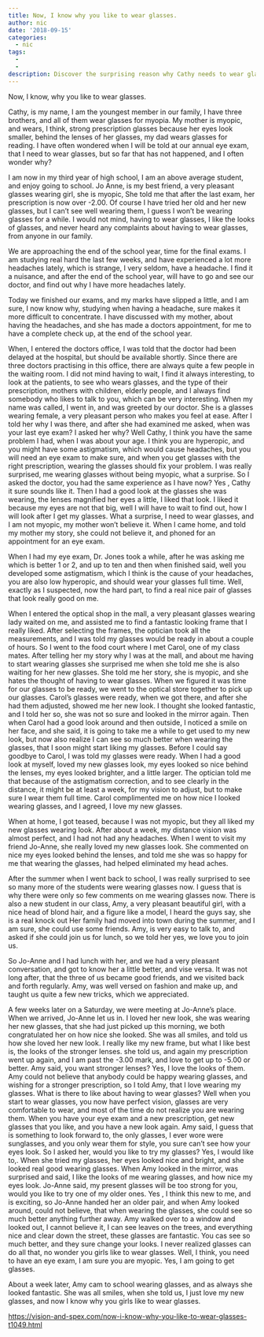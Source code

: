 ```yaml
---
title: Now, I know why you like to wear glasses.
author: nic
date: '2018-09-15'
categories:
  - nic
tags:
  - 
  - 
description: Discover the surprising reason why Cathy needs to wear glasses, even though she doesn't have myopia.
---
```

Now, I know, why you like to wear glasses.




Cathy, is my name, I am the youngest member in our family, I have three brothers, and all of them wear glasses for myopia.
My mother is myopic, and wears, I think, strong prescription glasses because her eyes look smaller, behind the lenses of her glasses, my dad wears glasses for reading. 
I have often wondered when I will be told at our annual eye exam, that I need to wear glasses, but so far that has not happened, and I often wonder why?


I am now in my third year of high school, I am an above average student, and enjoy going to school.
Jo Anne, is my best friend, a very pleasant glasses wearing girl, she is myopic,
She told me that after the last exam, her prescription is now over -2.00.
Of course I have tried her old and her new glasses, but I can’t see well wearing them, I guess I won’t be wearing glasses for a while.
I would not mind, having to wear glasses, I like the looks of glasses, and never heard any complaints
about having to wear glasses, from anyone in our family.


We are approaching the end of the school year, time for the final exams.
I am studying real hard the last few weeks, and have experienced a lot more headaches lately, which is strange, I very seldom, have a headache.
I find it a nuisance, and after the end of the school year, will have to go and see our doctor, and find out why I have more headaches lately.


Today we finished our exams, and my marks have slipped a little, and I am sure, I now know why,
studying when having a headache, sure makes it more difficult to concentrate.
I have discussed with my mother, about having the headaches, and she has made a doctors appointment, for me to have a complete check up, at the end of the school year.


When, I entered the doctors office, I was told that the doctor had been delayed at the hospital,
but should be available shortly.
Since there are three doctors practising in this office, there are always quite a few people in the waiting room.
I did not mind having to wait, I find it always interesting, to look at the patients,
to see who wears glasses, and the type of their prescription, mothers with children, elderly people, and I always find somebody who likes to talk to you, which can be very interesting.
When my name was called, I went in, and was greeted by our doctor.
She is a glasses wearing female, a very pleasant person who makes you feel at ease.
After I told her why I was there, and after she had examined me asked, when was your last eye exam?
I asked her why?
Well Cathy, I think you have the same problem I had, when I was about your age. 
I think you are hyperopic, and you might have some astigmatism, which would cause headaches, but you will need an eye exam to make sure, and when you get glasses with the right prescription, wearing the glasses should fix your problem.
I was really surprised, me wearing glasses without being myopic, what a surprise.
So I asked the doctor, you had the same experience as I have now?
Yes , Cathy it sure sounds like it.
Then I had a good look at the glasses she was wearing, the lenses magnified her eyes a little, I liked that look. 
I liked it because my eyes are not that big, well I will have to wait to find out, how I will look after I get my glasses.
What a surprise, I need to wear glasses, and I am not myopic, my mother won’t believe it.
When I came home, and told my mother my story, she could not believe it, and phoned for an appointment for an eye exam.


When I had my eye exam, Dr. Jones took a while, after he was asking me which is better 1 or 2, and up to ten and then when finished said, well you developed some astigmatism, which I think is the cause of your headaches, you are also low hyperopic, and should wear your glasses full time.
Well, exactly as I suspected, now the hard part, to find a real nice pair of glasses that look really good on me.


When I entered the optical shop in the mall, a very pleasant glasses wearing lady waited on me, and assisted me to find a fantastic looking frame that I really liked.
After selecting the frames, the optician took all the measurements,
and I was told my glasses would be ready in about a couple of hours.
So I went to the food court where I met Carol, one of my class mates.
After telling her my story why I was at the mall, and about me having to start wearing glasses she surprised me when she told me she is also waiting for her new glasses.
She told me her story, she is myopic, and she hates the thought of having to wear glasses.
When we figured it was time for our glasses to be ready, we went to the optical store together to pick up our glasses.
Carol’s glasses were ready, when we got there, and after she had them adjusted, showed me her new look.
I thought she looked fantastic, and I told her so, she was not so sure and looked in the mirror again.
Then when Carol had a good look around and then outside, I noticed a smile on her face, and she said, it is going to take me a while to get used to my new look, but now also realize I can see so much better when wearing the glasses, that I soon might start liking my glasses.
Before I could say goodbye to Carol, I was told my glasses were ready.
When I had a good look at myself, loved my new glasses look, my eyes looked so nice behind the lenses, my eyes looked brighter, and a little larger.
The optician told me that because of the astigmatism correction, and to see clearly in the distance, it might be at least a week, for my vision to adjust, but to make sure I wear them full time.
Carol complimented me on how nice I looked wearing glasses, and I agreed, I love my new glasses.


When at home, I got teased, because I was not myopic, but they all liked my new glasses wearing look.
After about a week, my distance vision was almost perfect, and I had not had any headaches.
When I went to visit my friend Jo-Anne, she really loved my new glasses look.
She commented on nice my eyes looked behind the lenses, and told me she was so happy for me that wearing the glasses, had helped eliminated my head aches.


After the summer when I went back to school, I was really surprised to see so many more of the students were wearing glasses now.
I guess that is why there were only so few comments on me wearing glasses now.
There is also a new student in our class, Amy, a very pleasant beautiful girl, with a nice head of blond hair, and a figure like a model, I heard the guys say, she is a real knock out
Her family had moved into town during the summer, and I am sure, she could use some friends.
Amy, is very easy to talk to, and asked if she could join us for lunch, so we told her yes, we love you to join us.


So Jo-Anne and I had lunch with her, and we had a very pleasant conversation, and got to know her a little better, and vise versa.
It was not long after, that the three of us became good friends, and we visited back and forth regularly.
Amy, was well versed on fashion and make up, and taught us quite a few new tricks, which we appreciated.


A few weeks later on a Saturday, we were meeting at Jo-Anne’s place.
When we arrived, Jo-Anne let us in.
I loved her new look, she was wearing her new glasses, that she had just picked up this morning, we both congratulated her on how nice she looked.
She was all smiles, and told us how she loved her new look.
I really like my new frame, but what I like best is, the looks of the stronger lenses. she told us, and again my prescription went up again, and I am past the -3.00 mark, and love to get up to -5.00 or better.
Amy said, you want stronger lenses? 
Yes, I love the looks of them.
Amy could not believe that anybody could be happy wearing glasses, and wishing for a stronger prescription, so I told Amy, that I love wearing my glasses.
What is there to like about having to wear glasses?
Well when you start to wear glasses, you now have perfect vision, glasses are very comfortable to wear, and most of the time do not realize you are wearing them.
When you have your eye exam and a new prescription, get new glasses that you like, and you have a new look again.
Amy said, I guess that is something to look forward to, the only glasses, I ever wore were sunglasses,
and you only wear them for style, you sure can’t see how your eyes look.
So I asked her, would you like to try my glasses?
Yes, I would like to,.
When she tried my glasses, her eyes looked nice and bright, and she looked real good wearing glasses.
When Amy looked in the mirror, was surprised and said, I like the looks of me wearing glasses, and how nice my eyes look.
Jo-Anne said, my present glasses will be too strong for you, would you like to try one of my older ones.
Yes , I think this new to me, and is exciting, so Jo-Anne handed her an older pair, and when Amy looked around, could not believe, that when wearing the glasses, she could see so much better anything 
further away. 
Amy walked over to a window and looked out, I cannot believe it, I can see leaves on the trees, and everything nice and clear down the street, these glasses are fantastic.
You cas see so much better, and they sure change your looks.
I never realized glasses can do all that, no wonder you girls like to wear glasses.
Well, I think, you need to have an eye exam, I am sure you are myopic.
Yes, I am going to get glasses.


About a week later, Amy cam to school wearing glasses, and as always she looked fantastic.
She was all smiles, when she told us, I just love my new glasses, and now I know why you girls like to wear glasses.

https://vision-and-spex.com/now-i-know-why-you-like-to-wear-glasses-t1049.html